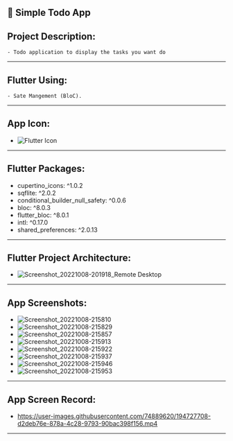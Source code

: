 📱 Simple Todo App
--------------------
Project Description:
-----------------------
    - Todo application to display the tasks you want do
-----------------------------------------------------------------------------------------------------------------------------
Flutter Using:
------------------
    - Sate Mangement (BloC).
-----------------------------------------------------------------------------------------------------------------------------
 App Icon:
------------------
-	![Flutter Icon](https://user-images.githubusercontent.com/74889620/194721528-6c78bdcc-a7b6-4aca-95cb-1bfc875fc5e3.png)
-----------------------------------------------------------------------------------------------------------------------------
Flutter Packages:
-----------------------
  - cupertino_icons: ^1.0.2
  - sqflite: ^2.0.2
  - conditional_builder_null_safety: ^0.0.6
  - bloc: ^8.0.3
  - flutter_bloc: ^8.0.1
  - intl: ^0.17.0
  - shared_preferences: ^2.0.13
-----------------------------------------------------------------------------------------------------------------------------
Flutter Project Architecture:
------------------------------------
   - ![Screenshot_20221008-201918_Remote Desktop](https://user-images.githubusercontent.com/74889620/194722108-b70e544e-21c6-4aad-a287-8c720f354f0d.png)
-----------------------------------------------------------------------------------------------------------------------------
App Screenshots:
------------------------
  - ![Screenshot_20221008-215810](https://user-images.githubusercontent.com/74889620/194727634-9b3a2a7a-931a-4b97-a6a0-5c3fbd12247f.png)
  - ![Screenshot_20221008-215829](https://user-images.githubusercontent.com/74889620/194727641-29e97e21-c6c6-4b47-8207-a0785a490b5e.png)
  - ![Screenshot_20221008-215857](https://user-images.githubusercontent.com/74889620/194727648-408ea20b-6644-4ed2-b851-f835c04da029.png)
  - ![Screenshot_20221008-215913](https://user-images.githubusercontent.com/74889620/194727657-9fc19e57-5ca5-4724-911f-3d2dda06d998.png)
  - ![Screenshot_20221008-215922](https://user-images.githubusercontent.com/74889620/194727666-2f6a9789-a335-4b35-955f-f441aaf115df.png)
  - ![Screenshot_20221008-215937](https://user-images.githubusercontent.com/74889620/194727680-219d6f06-d052-4e26-ac7c-baf2004543f6.png)
  - ![Screenshot_20221008-215946](https://user-images.githubusercontent.com/74889620/194727689-7a2ae319-c6d3-4b36-bcd9-af558342d63d.png)
  - ![Screenshot_20221008-215953](https://user-images.githubusercontent.com/74889620/194727692-8685eccb-ef30-451f-b040-0f8a56495470.png)
-----------------------------------------------------------------------------------------------------------------------------
App Screen Record:
---------------------------
  - https://user-images.githubusercontent.com/74889620/194727708-d2deb76e-878a-4c28-9793-90bac398f156.mp4
-----------------------------------------------------------------------------------------------------------------------------
